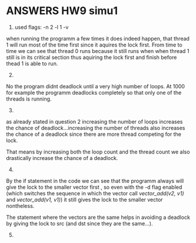 ANSWERS HW9 simu1
==============================

1.  used flags: -n 2 -l 1 -v

when running the programm a few times it does indeed happen, that thread 1 will run most of the time first since it aquires the lock first. From time to time we can see that thread 0 runs because it still runs when when thread 1 still is in its critical section thus aquiring the lock first and finish before thead 1 is able to run.

2.

No the program didnt deadlock until a very high number of loops. At 1000 for example the programm deadlocks completely so that only one of the threads is running.

3.

as already stated in question 2 increasing the number of loops increases the chance of deadlock...increasing the number of threads also increases the chance of a deadlock since there are more thread competing for the lock.

That means by increasing both the loop count and the thread count we also drastically increase the chance of a deadlock.

4.

By the if statement in the code we can see that the programm always will give the lock to the smaller vector first , so even with the -d flag enabled (which switches the sequence in which the vector call *vector_add(v2, v1)* and *vector_add(v1, v1)*) it still gives the lock to the smaller vector nontheless.

The statement where the vectors are the same helps in avoiding a deadlock by giving the lock to src (and dst since they are the same...).

5. 


